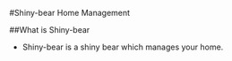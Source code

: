 #Shiny-bear Home Management

##What is Shiny-bear
* Shiny-bear is a shiny bear which manages your home.

